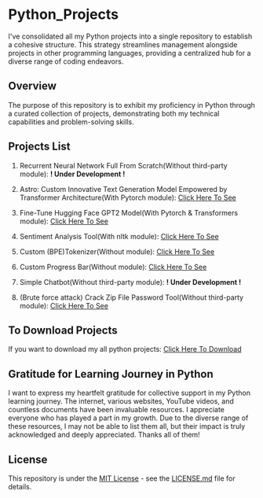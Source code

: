 # Python_Projects
I've consolidated all my Python projects into a single repository to establish a cohesive structure. This strategy streamlines management alongside projects in other programming languages, providing a centralized hub for a diverse range of coding endeavors.

## Overview
The purpose of this repository is to exhibit my proficiency in Python through a curated collection of projects, demonstrating both my technical capabilities and problem-solving skills.

## Projects List
1) Recurrent Neural Network Full From Scratch(Without third-party module): **! Under Development !**

2) Astro: Custom Innovative Text Generation Model Empowered by Transformer Architecture(With Pytorch module): [Click Here To See](https://github.com/AbhijeetKumarThakur2198/Python_Projects/tree/main/Projects_List/Training_Text_Generation_Model_Full_From_Scratch)

3) Fine-Tune Hugging Face GPT2 Model(With Pytorch & Transformers module): [Click Here To See](https://github.com/AbhijeetKumarThakur2198/Python_Projects/tree/main/Projects_List/Fine-Tune_Hugging_Face_GPT2_Model)

4) Sentiment Analysis Tool(With nltk module): [Click Here To See](https://github.com/AbhijeetKumarThakur2198/Python_Projects/tree/main/Projects_List/Sentiment_Analysis_Tool) 

5) Custom (BPE)Tokenizer(Without module): [Click Here To See](https://github.com/AbhijeetKumarThakur2198/Python_Projects/tree/main/Projects_List/Custom_BPE_Tokenizer)

6) Custom Progress Bar(Without module): [Click Here To See](https://github.com/AbhijeetKumarThakur2198/Python_Projects/tree/main/Projects_List/Custom_Progress_Bar)

7) Simple Chatbot(Without third-party module): **! Under Development !**

8) (Brute force attack) Crack Zip File Password Tool(Without third-party module): [Click Here To See](https://github.com/AbhijeetKumarThakur2198/Python_Projects/tree/main/Projects_List/Crack_Zip_File_Password_Tool)

## To Download Projects
If you want to download my all python projects: [Click Here To Download](https://github.com/AbhijeetKumarThakur2198/Python_Projects/archive/refs/heads/main.zip)

## Gratitude for Learning Journey in Python
I want to express my heartfelt gratitude for collective support in my Python learning journey. The internet, various websites, YouTube videos, and countless documents have been invaluable resources. I appreciate everyone who has played a part in my growth. Due to the diverse range of these resources, I may not be able to list them all, but their impact is truly acknowledged and deeply appreciated. Thanks all of them!

## License
This repository is under the [MIT License](LICENSE.md) - see the [LICENSE.md](LICENSE.md) file for details.

